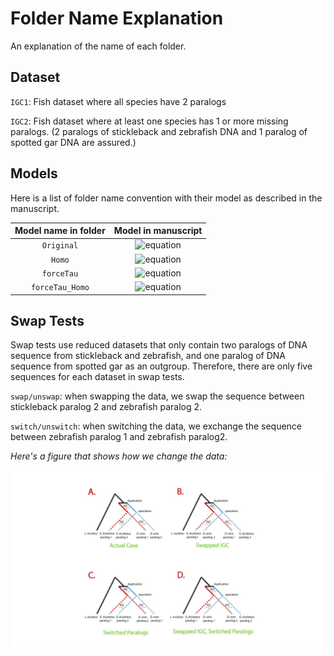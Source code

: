 # Folder Name Explanation

An explanation of the name of each folder.

## Dataset

`IGC1`: Fish dataset where all species have 2 paralogs

`IGC2`: Fish dataset where at least one species has 1 or more missing paralogs. (2 paralogs of stickleback and zebrafish DNA and 1 paralog of spotted gar DNA are assured.)

## Models

Here is a list of folder name convention with their model as described in the manuscript.

|Model name in folder | Model in manuscript|
|:---------:|:----------:|
| `Original` | ![equation](https://latex.codecogs.com/svg.image?%5Comega&plus;IGC)|
| `Homo` | ![equation](https://latex.codecogs.com/svg.image?%5Comega_H/%5Comega_N&plus;IGC)|
| `forceTau` |![equation](https://latex.codecogs.com/svg.image?%5Comega-IGC)|
| `forceTau_Homo` | ![equation](https://latex.codecogs.com/svg.image?%5Comega_H/%5Comega_N-IGC)|


## Swap Tests

Swap tests use reduced datasets that only contain two paralogs of DNA sequence from stickleback and zebrafish, and one paralog of DNA sequence from spotted gar as an outgroup. Therefore, there are only five sequences for each dataset in swap tests.

`swap/unswap`: when swapping the data, we swap the sequence between stickleback paralog 2 and zebrafish paralog 2.

`switch/unswitch`: when switching the data, we exchange the sequence between zebrafish paralog 1 and zebrafish paralog2.

*Here's a figure that shows how we change the data:*

![4SwapSwitchCases](../../../plots/4SwapSwitchCases.jpg)



